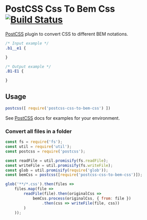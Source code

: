 # PostCSS Css To Bem Css [![Build Status][ci-img]][ci]

[PostCSS] plugin to convert CSS to different BEM notations.

[PostCSS]: https://github.com/postcss/postcss
[ci-img]:  https://travis-ci.org/tadatuta/postcss-css-to-bem-css.svg
[ci]:      https://travis-ci.org/tadatuta/postcss-css-to-bem-css

```css
/* Input example */
.b1__e1 {

}

/* Output example */
.B1-E1 {

}
```

## Usage

```js
postcss([ require('postcss-css-to-bem-css') ])
```

See [PostCSS] docs for examples for your environment.

### Convert all files in a folder
```js
const fs = require('fs');
const util = require('util');
const postcss = require('postcss');

const readFile = util.promisify(fs.readFile);
const writeFile = util.promisify(fs.writeFile);
const glob = util.promisify(require('glob'));
const bemCss = postcss([require('postcss-css-to-bem-css')]);

glob('**/*.css').then(files =>
    files.map(file =>
        readFile(file).then(originalCss =>
            bemCss.process(originalCss, { from: file })
                .then(css => writeFile(file, css))
        )
    ));
```
